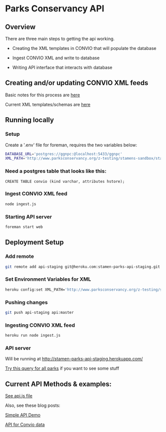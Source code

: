 # Parks Conservancy API


## Overview

There are three main steps to getting the api working.

* Creating the XML templates in CONVIO that will populate the database

* Ingest CONVIO XML and write to database

* Writing API interface that interacts with database


## Creating and/or updating CONVIO XML feeds

Basic notes for this process are [here](https://github.com/stamen/parks-conservancy/blob/master/Notes/Creating_XML_feed.txt)

Current XML templates/schemas are [here](https://github.com/stamen/parks-conservancy/blob/master/Notes/Templates.txt)


## Running locally

### Setup

Create a '.env' file for foreman, requires the two variables below:

```bash
DATABASE_URL='postgres://ggnpc:@localhost:5433/ggnpc'
XML_PATH='http://www.parksconservancy.org/z-testing/stamens-sandbox/stamen-xml-feed.xml'
```

### Need a postgres table that looks like this:

```
CREATE TABLE convio (kind varchar, attributes hstore);
```

### Ingest CONVIO XML feed

```bash
node ingest.js
```

### Starting API server

```bash
foreman start web
```


## Deployment Setup

### Add remote

```bash
git remote add api-staging git@heroku.com:stamen-parks-api-staging.git
```

### Set Environment Variables for XML

```bash
heroku config:set XML_PATH='http://www.parksconservancy.org/z-testing/stamens-sandbox/stamen-xml-feed.xml' --app stamen-parks-api-staging
```

### Pushing changes

```bash
git push api-staging api:master
```

### Ingesting CONVIO XML feed

```bash
heroku run node ingest.js
```

### API server

Will be running at http://stamen-parks-api-staging.herokuapp.com/

[Try this query for all parks](http://stamen-parks-api-staging.herokuapp.com/kind/park) if you want to see some stuff


## Current API Methods & examples:

[See api.js file](https://github.com/stamen/parks-conservancy/blob/api/api.js)

Also, see these blog posts:

[Simple API Demo](http://studio.stamen.com/parks_conservancy/blog/?p=645)

[API for Convio data](http://studio.stamen.com/parks_conservancy/blog/?p=631)
